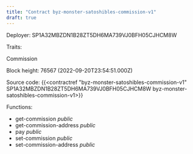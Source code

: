 ```yaml
---
title: "Contract byz-monster-satoshibles-commission-v1"
draft: true
---
```

Deployer: SP1A32MBZDN1B28ZT5DH6MA739VJ0BFH05CJHCM8W

Traits:
 
Commission


Block height: 76567 (2022-09-20T23:54:51.000Z)

Source code: {{<contractref "byz-monster-satoshibles-commission-v1" SP1A32MBZDN1B28ZT5DH6MA739VJ0BFH05CJHCM8W byz-monster-satoshibles-commission-v1>}}

Functions:

* get-commission _public_
* get-commission-address _public_
* pay _public_
* set-commission _public_
* set-commission-address _public_
